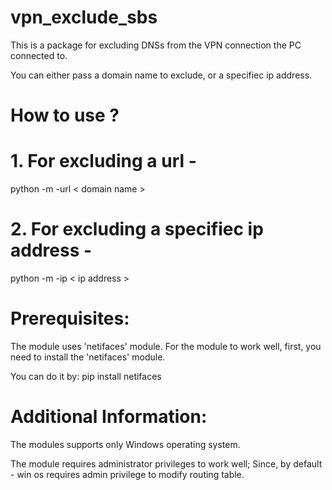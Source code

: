 # vpn_exclude_sbs

This is a package for excluding DNSs from the VPN connection the PC connected to.

You can either pass a domain name to exclude, or a specifiec ip address.

# How to use ?

# 1. For excluding a url -
python -m -url < domain name >

# 2. For excluding a specifiec ip address -
python -m -ip < ip address >

# Prerequisites:

The module uses 'netifaces' module.
For the module to work well, first, you need to install the 'netifaces' module.

You can do it by:
pip install netifaces

# Additional Information:

The modules supports only Windows operating system.

The module requires administrator privileges to work well; 
Since, by default - win os requires admin privilege to modify routing table.

